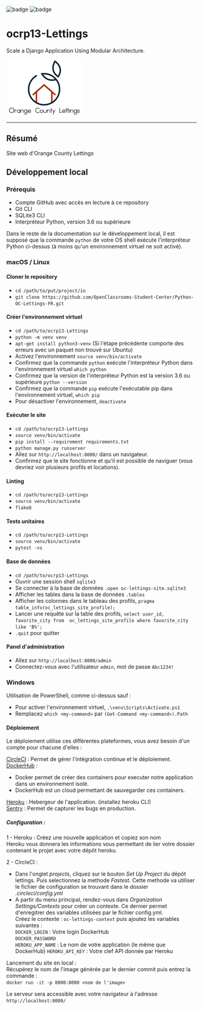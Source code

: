 ![badge](https://img.shields.io/static/v1?label=Project&nbsp;OC&message=13&color=blueviolet&style=for-the-badge)
![badge](https://img.shields.io/static/v1?label=Status&message=in_progess&color=blue&style=for-the-badge)

# ocrp13-Lettings

Scale a Django Application Using Modular Architecture.

![Logo orange_county_lettings](./logos/orangecountylettings.png "Logo")

****
## Résumé

Site web d'Orange County Lettings

## Développement local

### Prérequis

- Compte GitHub avec accès en lecture à ce repository
- Git CLI
- SQLite3 CLI
- Interpréteur Python, version 3.6 ou supérieure

Dans le reste de la documentation sur le développement local, il est supposé que la commande `python` de votre 
OS shell exécute l'interpréteur Python ci-dessus (à moins qu'un environnement virtuel ne soit activé).

### macOS / Linux

#### Cloner le repository

- `cd /path/to/put/project/in`
- `git clone https://github.com/OpenClassrooms-Student-Center/Python-OC-Lettings-FR.git`

#### Créer l'environnement virtuel

- `cd /path/to/ocrp13-Lettings`
- `python -m venv venv`
- `apt-get install python3-venv` (Si l'étape précédente comporte des erreurs avec un paquet non trouvé sur Ubuntu)
- Activez l'environnement `source venv/bin/activate`
- Confirmez que la commande `python` exécute l'interpréteur Python dans l'environnement virtuel
`which python`
- Confirmez que la version de l'interpréteur Python est la version 3.6 ou supérieure `python --version`
- Confirmez que la commande `pip` exécute l'exécutable pip dans l'environnement virtuel, `which pip`
- Pour désactiver l'environnement, `deactivate`

#### Exécuter le site

- `cd /path/to/ocrp13-Lettings`
- `source venv/bin/activate`
- `pip install --requirement requirements.txt`
- `python manage.py runserver`
- Allez sur `http://localhost:8000/` dans un navigateur.
- Confirmez que le site fonctionne et qu'il est possible de naviguer (vous devriez voir plusieurs profils et locations).

#### Linting

- `cd /path/to/ocrp13-Lettings`
- `source venv/bin/activate`
- `flake8`

#### Tests unitaires

- `cd /path/to/ocrp13-Lettings`
- `source venv/bin/activate`
- `pytest -vs`

#### Base de données

- `cd /path/to/ocrp13-Lettings`
- Ouvrir une session shell `sqlite3`
- Se connecter à la base de données `.open oc-lettings-site.sqlite3`
- Afficher les tables dans la base de données `.tables`
- Afficher les colonnes dans le tableau des profils, `pragma table_info(oc_lettings_site_profile);`
- Lancer une requête sur la table des profils, `select user_id, favorite_city from 
oc_lettings_site_profile where favorite_city like 'B%';`
- `.quit` pour quitter

#### Panel d'administration

- Allez sur `http://localhost:8000/admin`
- Connectez-vous avec l'utilisateur `admin`, mot de passe `Abc1234!`

### Windows

Utilisation de PowerShell, comme ci-dessus sauf :

- Pour activer l'environnement virtuel, `.\venv\Scripts\Activate.ps1`
- Remplacez `which <my-command>` par `(Get-Command <my-command>).Path`

#### Déploiement

Le déploiement utilise ces différentes plateformes, vous avez besoin d'un compte pour chacune d'elles :  

[CircleCI]() : Permet de gérer l'intégration continue et le déploiement.  
[DockerHub](https://hub.docker.com) :
- Docker permet de créer des containers pour executer notre application dans un environnement isolé.
- DockerHub est un cloud permettant de sauvegarder ces containers.

[Heroku](https://www.heroku.com) : Hebergeur de l'application. (installez heroku CLI)  
[Sentry](https://sentry.io/welcome/) : Permet de capturer les bugs en production.  

##### Configuration :
1 - Heroku :
Créez une nouvelle application et copiez son nom  
Heroku vous donnera les informations vous permettant de lier votre dossier contenant le projet avec votre dépôt heroku.

2 - CircleCI :
- Dans l'onglet *projects*, cliquez sur le bouton *Set Up Project* du dépôt lettings. Puis selectionnez la methode *Fastest*.
  Cette methode va utiliser le fichier de configuration se trouvant dans le dossier *.circleci/config.yml*
- A partir du menu principal, rendez-vous dans *Organization Settings/Contexts* pour créer un contexte.
Ce dernier permet d'enregitrer des variables utilisées par le fichier config.yml.  
Créez le contexte : `oc-lettings-context` puis ajoutez les variables suivantes :  
`DOCKER_LOGIN` : Votre login DockerHub  
`DOCKER_PASSWORD`  
`HEROKU_APP_NAME`  : Le nom de votre application (le même que DockerHub)
`HEROKU_API_KEY`  : Votre clef API donnée par Heroku

Lancement du site en local :  
Récupérez le nom de l'image générée par le dernier commit puis entrez la commande :  
`docker run -it -p 8000:8000 <nom de l'image>`

Le serveur sera accessible avec votre navigateur à l'adresse `http://localhost:8000/`
